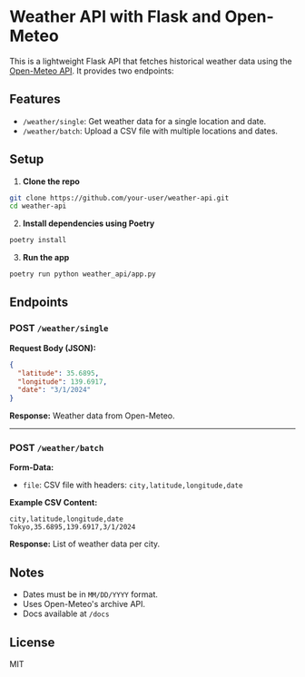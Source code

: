 # Weather API with Flask and Open-Meteo

This is a lightweight Flask API that fetches historical weather data using the [Open-Meteo API](https://open-meteo.com/). It provides two endpoints:

## Features

- `/weather/single`: Get weather data for a single location and date.
- `/weather/batch`: Upload a CSV file with multiple locations and dates.

## Setup

1. **Clone the repo**

```bash
git clone https://github.com/your-user/weather-api.git
cd weather-api
```

2. **Install dependencies using Poetry**

```bash
poetry install
```

3. **Run the app**

```bash
poetry run python weather_api/app.py
```

## Endpoints

### POST `/weather/single`

**Request Body (JSON):**
```json
{
  "latitude": 35.6895,
  "longitude": 139.6917,
  "date": "3/1/2024"
}
```

**Response:** Weather data from Open-Meteo.

---

### POST `/weather/batch`

**Form-Data:**
- `file`: CSV file with headers: `city,latitude,longitude,date`

**Example CSV Content:**
```
city,latitude,longitude,date
Tokyo,35.6895,139.6917,3/1/2024
```

**Response:** List of weather data per city.

## Notes
- Dates must be in `MM/DD/YYYY` format.
- Uses Open-Meteo's archive API.
- Docs available at `/docs`

## License
MIT
